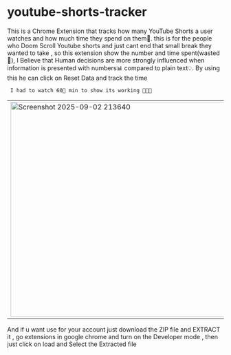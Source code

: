 # youtube-shorts-tracker
This is a Chrome Extension that tracks how many YouTube Shorts a user watches and how much time they spend on them🔢.
this is for the people who Doom Scroll Youtube shorts and just cant end that small break they wanted to take , so this extension show the number and time spent(wasted🙂),
I Believe that Human decisions are more strongly influenced when information is presented with numbers📊 compared to plain text💡. 
By using this he can click on Reset Data and track the time


     I had to watch 60🔢 min to show its working 🤦🤦🙂

<table>
  <tr>
    <!-- First: Image -->
    <td>
      <img src="https://github.com/user-attachments/assets/e83889d3-3f90-4ba1-bb07-3f9a86355422" 
           alt="Screenshot 2025-09-02 213640" 
           width="500" />
    </td>
    <td>
      <video src="https://github.com/user-attachments/assets/3be943ad-0fcf-4a52-a33a-35452c0ed325" 
             width="500" 
             controls>
      </video>
    </td>
  </tr>
</table>
And if u want use for your account just download the ZIP file and EXTRACT it , go extensions in google chrome and turn on the Developer mode , then just click on load and Select the Extracted file 
